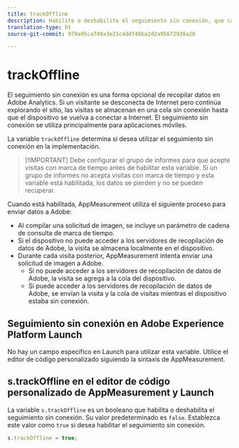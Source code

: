 ```yaml
---
title: trackOffline
description: Habilite o deshabilite el seguimiento sin conexión, que cambia la forma en que AppMeasurement recopila datos.
translation-type: ht
source-git-commit: 979a95ca749a3e21c4ddf48ba2d2a95672938a20

---
```



# trackOffline

El seguimiento sin conexión es una forma opcional de recopilar datos en Adobe Analytics. Si un visitante se desconecta de Internet pero continúa explorando el sitio, las visitas se almacenan en una cola sin conexión hasta que el dispositivo se vuelva a conectar a Internet. El seguimiento sin conexión se utiliza principalmente para aplicaciones móviles.

La variable `trackOffline` determina si desea utilizar el seguimiento sin conexión en la implementación.

> [!IMPORTANT] Debe configurar el grupo de informes para que acepte visitas con marca de tiempo antes de habilitar esta variable. Si un grupo de informes no acepta visitas con marca de tiempo y esta variable está habilitada, los datos se pierden y no se pueden recuperar.

Cuando está habilitada, AppMeasurement utiliza el siguiente proceso para enviar datos a Adobe:

* Al compilar una solicitud de imagen, se incluye un parámetro de cadena de consulta de marca de tiempo.
* Si el dispositivo no puede acceder a los servidores de recopilación de datos de Adobe, la visita se almacena localmente en el dispositivo.
* Durante cada visita posterior, AppMeasurement intenta enviar una solicitud de imagen a Adobe.
   * Si no puede acceder a los servidores de recopilación de datos de Adobe, la visita se agrega a la cola del dispositivo.
   * Si puede acceder a los servidores de recopilación de datos de Adobe, se envían la visita y la cola de visitas mientras el dispositivo estaba sin conexión.

## Seguimiento sin conexión en Adobe Experience Platform Launch

No hay un campo específico en Launch para utilizar esta variable. Utilice el editor de código personalizado siguiendo la sintaxis de AppMeasurement.

## s.trackOffline en el editor de código personalizado de AppMeasurement y Launch

La variable `s.trackOffline` es un booleano que habilita o deshabilita el seguimiento sin conexión. Su valor predeterminado es `false`. Establezca este valor como `true` si desea habilitar el seguimiento sin conexión.

```js
s.trackOffline = true;
```
